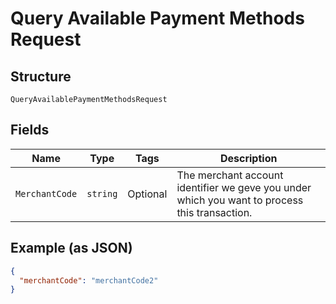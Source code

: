 
# Query Available Payment Methods Request

## Structure

`QueryAvailablePaymentMethodsRequest`

## Fields

| Name | Type | Tags | Description |
|  --- | --- | --- | --- |
| `MerchantCode` | `string` | Optional | The merchant account identifier we geve you under which you want to process this transaction. |

## Example (as JSON)

```json
{
  "merchantCode": "merchantCode2"
}
```

